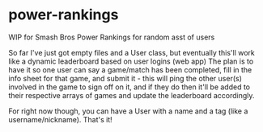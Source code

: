 # power-rankings
WIP for Smash Bros Power Rankings for random asst of users

So far I've just got empty files and a User class, but eventually this'll work like a dynamic leaderboard based on user logins
(web app)
The plan is to have it so one user can say a game/match has been completed, fill in the info sheet for that game,
and submit it - this will ping the other user(s) involved in the game to sign off on it, and if they do then
it'll be added to their respective arrays of games and update the leaderboard accordingly.

For right now though, you can have a User with a name and a tag (like a username/nickname). That's it!
